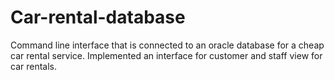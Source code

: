 # Car-rental-database
Command line interface that is connected to an oracle database for a cheap car rental service. Implemented an interface for customer and staff view for car rentals.
